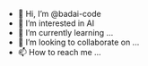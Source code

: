 - 👋 Hi, I’m @badai-code
- 👀 I’m interested in AI
- 🌱 I’m currently learning ...
- 💞️ I’m looking to collaborate on ...
- 📫 How to reach me ...

<!---
badai-code/badai-code is a ✨ special ✨ repository because its `README.md` (this file) appears on your GitHub profile.
You can click the Preview link to take a look at your changes.
--->
